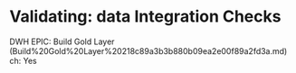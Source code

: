 # Validating: data Integration Checks

DWH EPIC: Build Gold Layer (Build%20Gold%20Layer%20218c89a3b3b880b09ea2e00f89a2fd3a.md)
ch: Yes